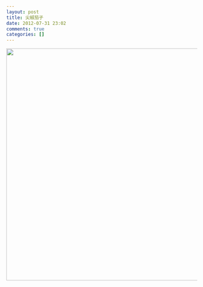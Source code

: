 ```yaml
---
layout: post
title: 尖椒茄子
date: 2012-07-31 23:02
comments: true
categories: []
---
```

<a href="http://www.yyxzy.org/wp-content/uploads/2012/07/610f1f05jw1dv9b9bxbfbj.jpg"><img class="alignnone size-full wp-image-1312" title="尖椒炒茄子" src="http://www.yyxzy.org/wp-content/uploads/2012/07/610f1f05jw1dv9b9bxbfbj.jpg" alt="" width="612" height="612" /></a>

